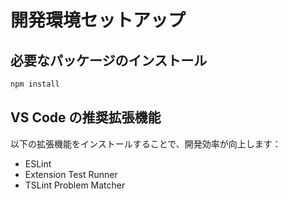 # 開発環境セットアップ

## 必要なパッケージのインストール

```bash
npm install
```

## VS Code の推奨拡張機能

以下の拡張機能をインストールすることで、開発効率が向上します：

- ESLint
- Extension Test Runner
- TSLint Problem Matcher
